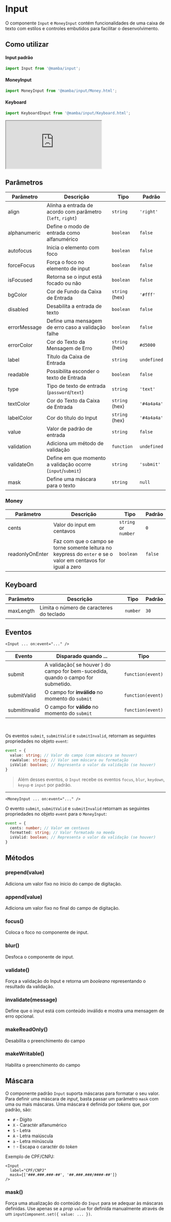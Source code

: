 # Input

O componente `Input` e `MoneyInput` contém funcionalidades de uma caixa de texto com estilos e controles embutidos para facilitar o desenvolvimento.

## Como utilizar

#### Input padrão

```js
import Input from '@mamba/input';
```

#### MoneyInput

```js
import MoneyInput from '@mamba/input/Money.html';
```

#### Keyboard

```js
import KeyboardInput from '@mamba/input/Keyboard.html';
```

<!-- @example ./example/Example.html -->
<div class="iframe-wrapper">
  <iframe src="https://bundlebrowser.mambaweb.now.sh/#!/input"></iframe>
</div>

## Parâmetros

| Parâmetro    | Descrição                                                   | Tipo           | Padrão      |
| ------------ | ----------------------------------------------------------- | -------------- | ----------- |
| align        | Alinha a entrada de acordo com parâmetro (`left`, `right`)  | `string`       | `'right'`   |
| alphanumeric | Define o modo de entrada como alfanumérico                  | `boolean`      | `false`     |
| autofocus    | Inicia o elemento com foco                                  | `boolean`      | `false`     |
| forceFocus   | Força o foco no elemento de input                           | `boolean`      | `false`     |
| isFocused    | Retorna se o input está focado ou não                       | `boolean`      | `false`     |
| bgColor      | Cor de Fundo da Caixa de Entrada                            | `string` (hex) | `'#fff'`    |
| disabled     | Desabilita a entrada de texto                               | `boolean`      | `false`     |
| errorMessage | Define uma mensagem de erro caso a validação falhe          | `boolean`      | `false`     |
| errorColor   | Cor do Texto da Mensagem de Erro                            | `string` (hex) | `#d5000`    |
| label        | Título da Caixa de Entrada                                  | `string`       | `undefined` |
| readable     | Possibilita esconder o texto de Entrada                     | `boolean`      | `false`     |
| type         | Tipo de texto de entrada (`password`/`text`)                | `string`       | `'text'`    |
| textColor    | Cor do Texto da Caixa de Entrada                            | `string` (hex) | `'#4a4a4a'` |
| labelColor   | Cor do título do Input                                      | `string` (hex) | `'#4a4a4a'` |
| value        | Valor de padrão de entrada                                  | `string`       | `false`     |
| validation   | Adiciona um método de validação                             | `function`     | `undefined` |
| validateOn   | Define em que momento a validação ocorre (`input`/`submit`) | `string`       | `'submit'`  |
| mask         | Define uma máscara para o texto                             | `string`       | `null`      |

### Money

| Parâmetro       | Descrição                                                                                                     | Tipo                 | Padrão  |
| --------------- | ------------------------------------------------------------------------------------------------------------- | -------------------- | ------- |
| cents           | Valor do input em centavos                                                                                    | `string` or `number` | `0`     |
| readonlyOnEnter | Faz com que o campo se torne somente leitura no keypress do `enter` e se o valor em centavos for igual a zero | `boolean`            | `false` |

## Keyboard

| Parâmetro    | Descrição                                                   | Tipo           | Padrão      |
| ------------ | ----------------------------------------------------------- | -------------- | ----------- |
| maxLength    | Limita o número de caracteres do teclado                    | `number`       | `30`        |

## Eventos

`<Input ... on:event="..." />`

| Evento        | Disparado quando ...                                                              | Tipo              |
| ------------- | --------------------------------------------------------------------------------- | ----------------- |
| submit        | A validação( se houver ) do campo for bem-sucedida, quando o campo for submetido. | `function(event)` |
| submitValid   | O campo for **inválido** no momento do `submit`                                   | `function(event)` |
| submitInvalid | O campo for **válido** no momento do `submit`                                     | `function(event)` |

<br/>

Os eventos `submit`, `submitValid` e `submitInvalid`, retornam as seguintes propriedades no objeto `event`:

```ts
event = {
  value: string; // Valor do campo (com máscara se houver)
  rawValue: string; // Valor sem máscara ou formatação
  isValid: boolean; // Representa o valor da validação (se houver)
}
```

> Além desses eventos, o `Input` recebe os eventos `focus`, `blur`, `keydown`, `keyup` e `input` por padrão.

---

`<MoneyInput ... on:event="..." />`

O evento `submit`, `submitValid` e `submitInvalid` retornam as seguintes propriedades no objeto `event` para o `MoneyInput`:

```ts
event = {
  cents: number; // Valor em centavos
  formatted: string; // Valor formatado na moeda
  isValid: boolean; // Representa o valor da validação (se houver)
}
```

## Métodos

### prepend(value)

Adiciona um valor fixo no ínicio do campo de digitação.

### append(value)

Adiciona um valor fixo no final do campo de digitação.

### focus()

Coloca o foco no componente de input.

### blur()

Desfoca o componente de input.

### validate()

Força a validação do Input e retorna um _booleano_ representando o resultado da validação.

### invalidate(message)

Define que o input está com conteúdo inválido e mostra uma mensagem de erro opcional.

### makeReadOnly()

Desabilita o preenchimento do campo

### makeWritable()

Habilita o preenchimento do campo

## Máscara

O componente padrão `Input` suporta máscaras para formatar o seu valor. Para definir uma máscara de _input_, basta passar um parâmetro `mask` com uma ou mais máscaras. Uma máscara é definida por _tokens_ que, por padrão, são:

- `#` - Dígito
- `X` - Caractér alfanumérico
- `S` - Letra
- `A` - Letra maiúscula
- `a` - Letra minúscula
- `!` - Escapa o caractér do _token_

Exemplo de CPF/CNPJ:

```
<Input
  label="CPF/CNPJ"
  mask={['###.###.###-##', '##.###.###/####-##']}
/>
```

### mask()

Força uma atualização do conteúdo do `Input` para se adequar às máscaras definidas. Use apenas se a _prop_ `value` for definida manualmente através de um `inputComponent.set({ value: ... })`.
